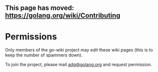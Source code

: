 ## This page has moved: https://golang.org/wiki/Contributing ##

# Permissions #

Only members of the go-wiki project may edit these wiki pages (this is to keep the number of spammers down).

To join the project, please mail adg@golang.org and request permission.